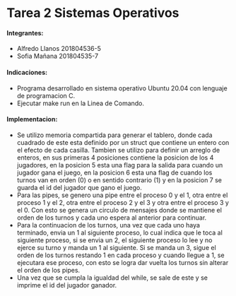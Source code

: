 # Tarea 2 Sistemas Operativos

#### Integrantes:
- Alfredo Llanos 201804536-5
- Sofia Mañana 201804535-7

#### Indicaciones:
- Programa desarrollado en sistema operativo Ubuntu 20.04 con lenguaje de programacion C.
- Ejecutar make run en la Linea de Comando.

#### Implementacion:
- Se utilizo memoria compartida para generar el tablero, donde cada cuadrado de este esta definido por un struct que contiene un entero con el efecto de cada casilla. Tambien se utilizo para definir un arreglo de enteros, en sus primeras 4 posiciones contiene la posicion de los 4 jugadores, en la posicion 5 esta una flag para la salida para cuando un jugador gana el juego, en la posicion 6 esta una flag de cuando los turnos van en orden (0) o en sentido contrario (1) y en la posicion 7 se guarda el id del jugador que gano el juego.
- Para las pipes, se genero una pipe entre el proceso 0 y el 1, otra entre el proceso 1 y el 2, otra entre el proceso 2 y el 3 y otra entre el proceso 3 y el 0. Con esto se genera un circulo de mensajes donde se mantiene el orden de los turnos y cada uno espera al anterior para continuar.
- Para la continuacion de los turnos, una vez que cada uno haya terminado, envia un 1 al siguiente proceso, lo cual indica que le toca al siguiente proceso, si se envia un 2, el siguiente proceso lo lee y no ejerce su turno y manda un 1 al siguiente. Si se manda un 3, sigue el orden de los turnos restando 1 en cada proceso y cuando llegue a 1, se ejecutara ese proceso, con esto se logra dar vuelta los turnos sin alterar el orden de los pipes.
- Una vez que se cumpla la igualdad del while, se sale de este y se imprime el id del jugador ganador.

